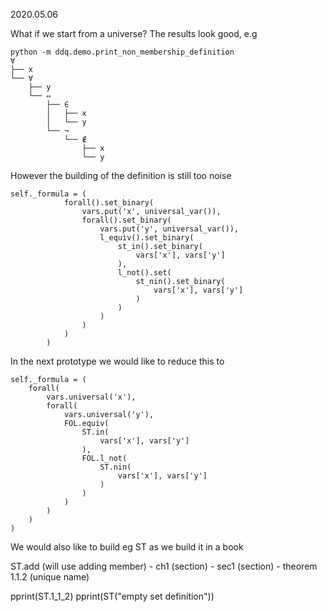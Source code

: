 2020.05.06

What if we start from a universe?
The results look good, e.g

```
python -m ddq.demo.print_non_membership_definition
∀
├── x
└── ∀
    ├── y
    └── ⇔
        ├── ∈
        │   ├── x
        │   └── y
        └── ¬
            └── ∉
                ├── x
                └── y
```

However the building of the definition is still too noise

```
self._formula = (
            forall().set_binary(
                vars.put('x', universal_var()),
                forall().set_binary(
                    vars.put('y', universal_var()),
                    l_equiv().set_binary(
                        st_in().set_binary(
                            vars['x'], vars['y']
                        ),
                        l_not().set(
                            st_nin().set_binary(
                                vars['x'], vars['y']
                            )
                        )
                    )
                )
            )
        )
```

In the next prototype we would like to reduce this to

```
self._formula = (
    forall(
        vars.universal('x'),
        forall(
            vars.universal('y'),
            FOL.equiv(
                ST.in(
                    vars['x'], vars['y']
                ),
                FOL.l_not(
                    ST.nin(
                        vars['x'], vars['y']
                    )
                )
            )
        )
    )
)
```

We would also like to build eg ST as we build it in a book

ST.add (will use adding member)
    - ch1 (section)
        - sec1 (section)
            - theorem 1.1.2 (unique name)

pprint(ST.1_1_2)
pprint(ST("empty set definition"))